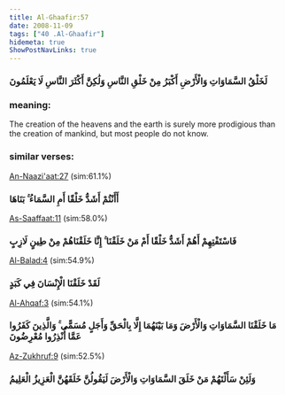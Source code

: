 ```yaml
---
title: Al-Ghaafir:57
date: 2008-11-09
tags: ["40 .Al-Ghaafir"]
hidemeta: true 
ShowPostNavLinks: true 
---
```

### لَخَلْقُ السَّمَاوَاتِ وَالْأَرْضِ أَكْبَرُ مِنْ خَلْقِ النَّاسِ وَلَٰكِنَّ أَكْثَرَ النَّاسِ لَا يَعْلَمُونَ
### meaning: 
The creation of the heavens and the earth is surely more prodigious than the creation of mankind, but most people do not know.
### similar verses: 

[An-Naazi'aat:27](/79/27) (sim:61.1%)

### أَأَنْتُمْ أَشَدُّ خَلْقًا أَمِ السَّمَاءُ ۚ بَنَاهَا

[As-Saaffaat:11](/37/11) (sim:58.0%)

### فَاسْتَفْتِهِمْ أَهُمْ أَشَدُّ خَلْقًا أَمْ مَنْ خَلَقْنَا ۚ إِنَّا خَلَقْنَاهُمْ مِنْ طِينٍ لَازِبٍ

[Al-Balad:4](/90/4) (sim:54.9%)

### لَقَدْ خَلَقْنَا الْإِنْسَانَ فِي كَبَدٍ

[Al-Ahqaf:3](/46/3) (sim:54.1%)

### مَا خَلَقْنَا السَّمَاوَاتِ وَالْأَرْضَ وَمَا بَيْنَهُمَا إِلَّا بِالْحَقِّ وَأَجَلٍ مُسَمًّى ۚ وَالَّذِينَ كَفَرُوا عَمَّا أُنْذِرُوا مُعْرِضُونَ

[Az-Zukhruf:9](/43/9) (sim:52.5%)

### وَلَئِنْ سَأَلْتَهُمْ مَنْ خَلَقَ السَّمَاوَاتِ وَالْأَرْضَ لَيَقُولُنَّ خَلَقَهُنَّ الْعَزِيزُ الْعَلِيمُ
